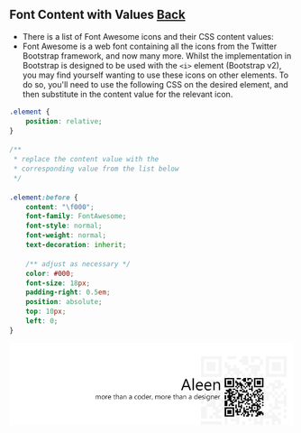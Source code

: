 ## Font Content with Values [**Back**](./../README.md)

- There is a list of Font Awesome icons and their CSS content values:
- Font Awesome is a web font containing all the icons from the Twitter Bootstrap framework, and now many more. Whilst the implementation in Bootstrap is designed to be used with the `<i>` element (Bootstrap v2), you may find yourself wanting to use these icons on other elements. To do so, you'll need to use the following CSS on the desired element, and then substitute in the content value for the relevant icon.

```css
.element {
    position: relative;
}
 
/**
 * replace the content value with the
 * corresponding value from the list below
 */
 
.element:before {
    content: "\f000";
    font-family: FontAwesome;
    font-style: normal;
    font-weight: normal;
    text-decoration: inherit;

    /** adjust as necessary */
    color: #000;
    font-size: 18px;
    padding-right: 0.5em;
    position: absolute;
    top: 10px;
    left: 0;
}
```

<a href="http://aleen42.github.io/" target="_blank" ><img src="./../pic/tail.gif"></a>